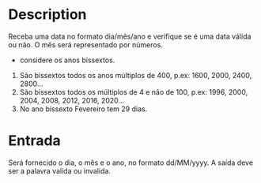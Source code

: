 # Description

Receba uma data no formato dia/mês/ano e verifique se é uma data válida ou não. O mês será representado por números.

+ considere os anos bissextos.
1) São bissextos todos os anos múltiplos de 400, p.ex: 1600, 2000, 2400, 2800...
2) São bissextos todos os múltiplos de 4 e não de 100, p.ex: 1996, 2000, 2004, 2008, 2012, 2016, 2020...
3) No ano bissexto Fevereiro tem 29 dias.

# Entrada

Será fornecido o dia, o mês e o ano, no formato dd/MM/yyyy. A saída deve ser a palavra valida ou invalida.
